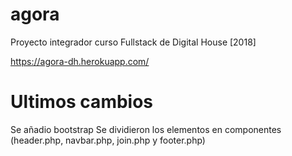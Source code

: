 # agora
Proyecto integrador curso Fullstack de Digital House [2018]

https://agora-dh.herokuapp.com/


# Ultimos cambios
Se añadio bootstrap
Se dividieron los elementos en componentes (header.php, navbar.php, join.php y footer.php)
